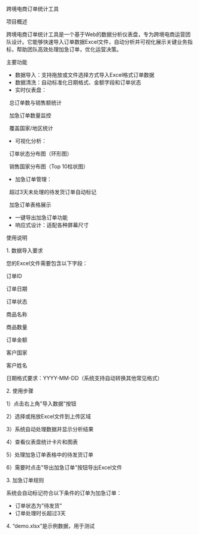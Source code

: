 跨境电商订单统计工具





项目概述

跨境电商订单统计工具是一个基于Web的数据分析仪表盘，专为跨境电商运营团队设计。它能够快速导入订单数据Excel文件，自动分析并可视化展示关键业务指标，帮助团队高效处理加急订单，优化运营决策。



主要功能

* 数据导入：支持拖放或文件选择方式导入Excel格式订单数据
* 数据清洗：自动标准化日期格式、金额字段和订单状态
* 实时仪表盘：

      总订单数与销售额统计

      加急订单数量监控

      覆盖国家/地区统计

* 可视化分析：

      订单状态分布图（环形图）

      销售国家分布图（Top 10柱状图）

* 加急订单管理：

      超过3天未处理的待发货订单自动标记

      加急订单表格展示

* 一键导出加急订单功能
* 响应式设计：适配各种屏幕尺寸



使用说明

1\. 数据导入要求

您的Excel文件需要包含以下字段：

订单ID

订单日期

订单状态

商品名称

商品数量

订单金额

客户国家

客户姓名

日期格式要求：YYYY-MM-DD（系统支持自动转换其他常见格式）



2\. 使用步骤

1）点击右上角"导入数据"按钮

2）选择或拖放Excel文件到上传区域

3）系统自动处理数据并显示分析结果

4）查看仪表盘统计卡片和图表

5）处理加急订单表格中的待发货订单

6）需要时点击"导出加急订单"按钮导出Excel文件



3\. 加急订单规则

系统会自动标记符合以下条件的订单为加急订单：

* 订单状态为"待发货"
* 订单处理时长超过3天



4\. “demo.xlsx”是示例数据，用于测试


